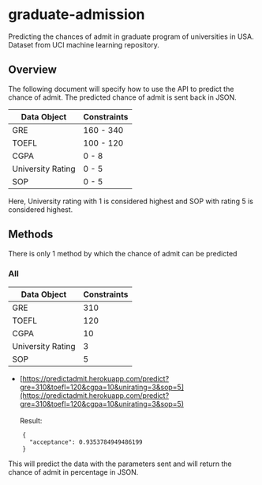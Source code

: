 # graduate-admission
Predicting the chances of admit in graduate program of universities in USA. Dataset from UCI machine learning repository.

## Overview
The following document will specify how to use the API to predict the chance of admit. The predicted chance of admit is sent back in JSON.

|     **Data Object**    |  **Constraints**   |
|------------------------|--------------------|
| GRE                    |   160 - 340        |
| TOEFL                  |   100 - 120        |
| CGPA                   |   0 - 8            |
| University Rating      |   0 - 5            |
| SOP                    |   0 - 5            |

Here, University rating with 1 is considered highest and SOP with rating 5 is considered highest.


## Methods
There is only 1 method by which the chance of admit can be predicted
### All

|     **Data Object**    |  **Constraints**   |
|------------------------|--------------------|
| GRE                    |        310         |
| TOEFL                  |        120         |
| CGPA                   |        10          |
| University Rating      |        3           |
| SOP                    |        5           |

- [https://predictadmit.herokuapp.com/predict?gre=310&toefl=120&cgpa=10&unirating=3&sop=5](https://predictadmit.herokuapp.com/predict?gre=310&toefl=120&cgpa=10&unirating=3&sop=5)
<br><br>Result:
``` 
    {
      "acceptance": 0.9353784949486199
    }
```

This will predict the data with the parameters sent and will return the chance of admit in percentage in JSON.
